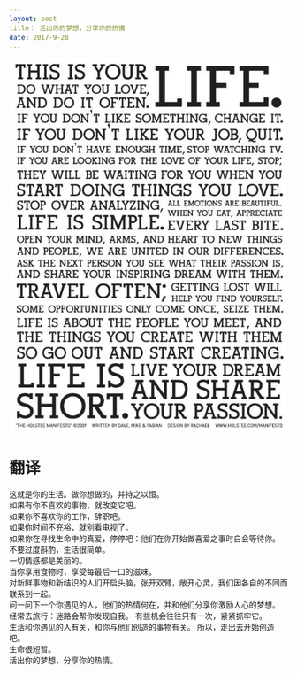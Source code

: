 ```yaml
--- 
layout: post
title： 活出你的梦想，分享你的热情
date: 2017-9-28
---
```


![](/images/life.jpg)
# 翻译
这就是你的生活。做你想做的，并持之以恒。  
如果有你不喜欢的事物，就改变它吧。  
如果你不喜欢你的工作，辞职吧。  
如果你时间不充裕，就别看电视了。  
如果你在寻找生命中的真爱，停停吧：他们在你开始做喜爱之事时自会等待你。  
不要过度斟酌，生活很简单。  
一切情感都是美丽的。  
当你享用食物时，享受每最后一口的滋味。  
对新鲜事物和新结识的人们开启头脑，张开双臂，敞开心灵，我们因各自的不同而联系到一起。  
问一问下一个你遇见的人，他们的热情何在，并和他们分享你激励人心的梦想。  
经常去旅行：迷路会帮你发现自我。 
有些机会往往只有一次，紧紧抓牢它。  
生活和你遇见的人有关，和你与他们创造的事物有关。 
所以，走出去开始创造吧。  
生命很短暂。  
活出你的梦想，分享你的热情。
